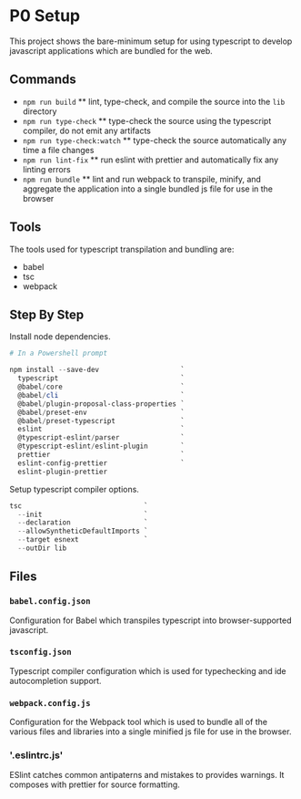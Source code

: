 # P0 Setup

This project shows the bare-minimum setup for using typescript to develop
javascript applications which are bundled for the web.

## Commands

* `npm run build`
** lint, type-check, and compile the source into the `lib` directory
* `npm run type-check`
** type-check the source using the typescript compiler, do not emit any
   artifacts
* `npm run type-check:watch`
** type-check the source automatically any time a file changes
* `npm run lint-fix`
** run eslint with prettier and automatically fix any linting errors
* `npm run bundle`
** lint and run webpack to transpile, minify, and aggregate the application
   into a single bundled js file for use in the browser

## Tools

The tools used for typescript transpilation and bundling are:

- babel
- tsc
- webpack

## Step By Step

Install node dependencies.

```powershell
# In a Powershell prompt

npm install --save-dev                    `
  typescript                              `
  @babel/core                             `
  @babel/cli                              `
  @babel/plugin-proposal-class-properties `
  @babel/preset-env                       `
  @babel/preset-typescript                `
  eslint                                  `
  @typescript-eslint/parser               `
  @typescript-eslint/eslint-plugin        `
  prettier                                `
  eslint-config-prettier                  `
  eslint-plugin-prettier
```

Setup typescript compiler options.

```powershell
tsc                              `
  --init                         `
  --declaration                  `
  --allowSyntheticDefaultImports `
  --target esnext                `
  --outDir lib
```

## Files

### `babel.config.json`

Configuration for Babel which transpiles typescript into browser-supported
javascript.

### `tsconfig.json`

Typescript compiler configuration which is used for typechecking and ide
autocompletion support.

### `webpack.config.js`

Configuration for the Webpack tool which is used to bundle all of the various
files and libraries into a single minified js file for use in the browser.

### '.eslintrc.js'

ESlint catches common antipaterns and mistakes to provides warnings. It
composes with prettier for source formatting.


